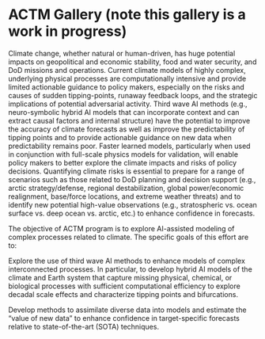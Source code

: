 # ACTM Gallery (note this gallery is a work in progress)

Climate change, whether natural or human-driven, has huge potential impacts on geopolitical and economic stability, food and water security, and DoD missions and operations. Current climate models of highly complex, underlying physical processes are computationally intensive and provide limited actionable guidance to policy makers, especially on the risks and causes of sudden tipping-points, runaway feedback loops, and the strategic implications of potential adversarial activity. Third wave AI methods (e.g., neuro-symbolic hybrid AI models that can incorporate context and can extract causal factors and internal structure) have the potential to improve the accuracy of climate forecasts as well as improve the predictability of tipping points and to provide actionable guidance on new data when predictability remains poor. Faster learned models, particularly when used in conjunction with full-scale physics models for validation, will enable policy makers to better explore the climate impacts and risks of policy decisions. Quantifying climate risks is essential to prepare for a range of scenarios such as those related to DoD planning and decision support (e.g., arctic strategy/defense, regional destabilization, global power/economic realignment, base/force locations, and extreme weather threats) and to identify new potential high-value observations (e.g., stratospheric vs. ocean surface vs. deep ocean vs. arctic, etc.) to enhance confidence in forecasts.

The objective of ACTM program is to explore AI-assisted modeling of complex processes related to climate. The specific goals of this effort are to:

Explore the use of third wave AI methods to enhance models of complex interconnected processes. In particular, to develop hybrid AI models of the climate and Earth system that capture missing physical, chemical, or biological processes with sufficient computational efficiency to explore decadal scale effects and characterize tipping points and bifurcations.

Develop methods to assimilate diverse data into models and estimate the “value of new data” to enhance confidence in target-specific forecasts relative to state-of-the-art (SOTA) techniques.

